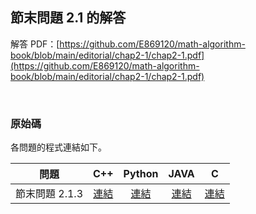 ## 節末問題 2.1 的解答

解答 PDF：[https://github.com/E869120/math-algorithm-book/blob/main/editorial/chap2-1/chap2-1.pdf](https://github.com/E869120/math-algorithm-book/blob/main/editorial/chap2-1/chap2-1.pdf)

<br />

### 原始碼

各問題的程式連結如下。

| 問題 | C++ | Python | JAVA | C |
|:---:|:---:|:---:|:---:|:---:|
| 節末問題 2.1.3 | [連結](https://github.com/facespublications/math-algorithm-book_tw/blob/main/editorial_ch/chap2-1/prob2-1-3.cpp) | [連結](https://github.com/facespublications/math-algorithm-book_tw/blob/main/editorial_ch/chap2-1/prob2-1-3.py)| [連結](https://github.com/facespublications/math-algorithm-book_tw/blob/main/editorial_ch/chap2-1/prob2-1-3.java) | [連結](https://github.com/facespublications/math-algorithm-book_tw/blob/main/editorial_ch/chap2-1/prob2-1-3.c) |
